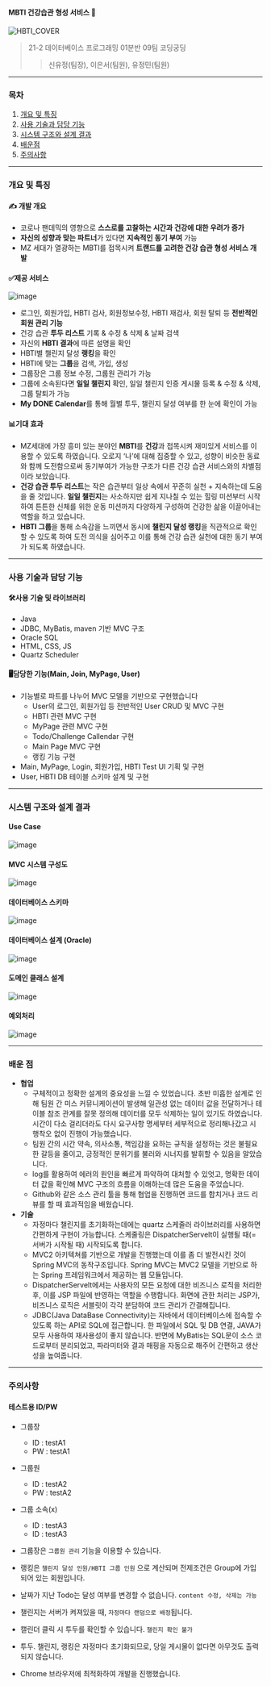 # **<HBTI/>** 
#### MBTI 건강습관 형성 서비스 :running:

![HBTI_COVER](https://user-images.githubusercontent.com/78305431/150625490-f9ac4c32-935f-4080-9767-3850649334cf.jpg)

> 21-2 데이터베이스 프로그래밍 01분반 09팀 코딩궁딩
>> 신유정(팀장), 이은서(팀원), 유정민(팀원)

---
### 목차
1) [개요 및 특징](#개요_및_특징)
2) [사용 기술과 담당 기능](#사용_기술과_담당_기능)
3) [시스템 구조와 설계 결과](#시스템_구조와_설계_결과)
4) [배운점](#배운점)
5) [주의사항](#주의사항)
---
### 개요 및 특징

#### ✍️ 개발 개요
- 코로나 팬데믹의 영향으로 **스스로를 고찰하는 시간과 건강에 대한 우려가 증가**
- **자신의 성향과 맞는 파트너**가 있다면 **지속적인 동기 부여** 가능
- MZ 세대가 열광하는 MBTI를 접목시켜 **트랜드를 고려한 건강 습관 형성 서비스 개발**

#### ✅제공 서비스
![image](https://user-images.githubusercontent.com/78305431/150626262-d1da9e98-47bc-4d27-aa7c-7ea5eaeb79fc.png)

- 로그인, 회원가입, HBTI 검사, 회원정보수정, HBTI 재검사, 회원 탈퇴 등 **전반적인 회원 관리 기능**
- 건강 습관 **투두 리스트** 기록 & 수정 & 삭제 & 날짜 검색
- 자신의 **HBTI 결과**에 따른 설명을 확인
- HBTI별 챌린지 달성 **랭킹**을 확인
- HBTI에 맞는 **그룹**을 검색, 가입, 생성
- 그룹장은 그룹 정보 수정, 그룹원 관리가 가능
- 그룹에 소속된다면 **일일 챌린지** 확인, 일일 챌린지 인증 게시물 등록 & 수정 & 삭제, 그룹 탈퇴가 가능
- **My DONE Calendar**를 통해 월별 투두, 챌린지 달성 여부를 한 눈에 확인이 가능

#### 📊기대 효과

- MZ세대에 가장 흥미 있는 분야인 **MBTI**를 **건강**과 접목시켜 재미있게 서비스를 이용할 수 있도록 하였습니다. 오로지 ‘나’에 대해 집중할 수 있고, 성향이 비슷한 동료와 함께 도전함으로써 동기부여가 가능한 구조가 다른 건강 습관 서비스와의 차별점이라 보았습니다.
- **건강 습관 투두 리스트**는 작은 습관부터 일상 속에서 꾸준히 실천 + 지속하는데 도움을 줄 것입니다. **일일 챌린지**는 사소하지만 쉽게 지나칠 수 있는 힐링 미션부터 시작하여 튼튼한 신체를 위한 운동 미션까지 다양하게 구성하여 건강한 삶을 이끌어내는 역할을 하고 있습니다.
- **HBTI 그룹**을 통해 소속감을 느끼면서 동시에 **챌린지 달성 랭킹**을 직관적으로 확인할 수 있도록 하여 도전 의식을 심어주고 이를 통해 건강 습관 실천에 대한 동기 부여가 되도록 하였습니다.

---
### 사용 기술과 담당 기능
#### 🛠사용 기술 및 라이브러리

- Java
- JDBC, MyBatis, maven 기반 MVC 구조
- Oracle SQL
- HTML, CSS, JS
- Quartz Scheduler

#### 🖥️담당한 기능(Main, Join, MyPage, User)

- 기능별로 파트를 나누어 MVC 모델을 기반으로 구현했습니다
    - User의 로그인, 회원가입 등 전반적인 User CRUD 및 MVC 구현
    - HBTI 관련 MVC 구현
    - MyPage 관련 MVC 구현
    - Todo/Challenge Callendar 구현
    - Main Page MVC 구현
    - 랭킹 기능 구현
- Main, MyPage, Login, 회원가입, HBTI Test UI 기획 및 구현
- User, HBTI DB 테이블 스키마 설계 및 구현

---

### 시스템 구조와 설계 결과
#### Use Case 
![image](https://user-images.githubusercontent.com/78305431/150626113-7ce515ba-e53f-4685-bd05-603ff61da7ee.png)

#### MVC 시스템 구성도
![image](https://user-images.githubusercontent.com/78305431/150626137-539a43e7-529b-470d-b914-d6106eb1b81c.png)

#### 데이터베이스 스키마
![image](https://user-images.githubusercontent.com/78305431/150626189-b3812671-1615-4551-9d31-1bef50f97521.png)

#### 데이터베이스 설계 (Oracle)
![image](https://user-images.githubusercontent.com/78305431/150626159-e6a8fded-576d-4a32-8cc5-ee626eb28053.png)

#### 도메인 클래스 설계
![image](https://user-images.githubusercontent.com/78305431/150626216-ded61dd5-e1d8-4028-bf96-12089dec0f57.png)

#### 예외처리
![image](https://user-images.githubusercontent.com/78305431/150626310-91dcdaa9-5308-4013-b5e2-d17afeee4f2e.png)


---
### 배운 점

- **협업**
    - 구체적이고 정확한 설계의 중요성을 느낄 수 있었습니다. 초반 미흡한 설계로 인해 팀원 간 미스 커뮤니케이션이 발생해 일관성 없는 데이터 값을 전달하거나 테이블 참조 관계를 잘못 정의해 데이터를 모두 삭제하는 일이 있기도 하였습니다. 시간이 다소 걸리더라도 다시 요구사항 명세부터 세부적으로 정리해나갔고 시행착오 없이 진행이 가능했습니다.
    - 팀원 간의 시간 약속, 의사소통, 책임감을 요하는 규칙을 설정하는 것은 불필요한 갈등을 줄이고, 긍정적인 분위기를 불러와 시너지를 발휘할 수 있음을 알았습니다.
    - log를 활용하여 에러의 원인을 빠르게 파악하여 대처할 수 있엇고, 명확한 데이터 값을 확인해 MVC 구조의 흐름을 이해하는데 많은 도움을 주었습니다.
    - Github와 같은 소스 관리 툴을 통해 협업을 진행하면 코드를 합치거나 코드 리뷰를 할 때 효과적임을 배웠습니다.
- **기술**
    - 자정마다 챌린지를 초기화하는데에는 quartz 스케줄러 라이브러리를 사용하면 간편하게 구현이 가능합니다. 스케줄링은 DispatcherServelt이 실행될 때(= 서버가 시작될 때) 시작되도록 합니다.
    - MVC2 아키텍쳐를 기반으로 개발을 진행했는데 이를 좀 더 발전시킨 것이 Spring MVC의 동작구조입니다. Spring MVC는 MVC2 모델을 기반으로 하는 Spring 프레임워크에서 제공하는 웹 모듈입니다.
    - DispatcherServelt에서는 사용자의 모든 요청에 대한 비즈니스 로직을 처리한 후, 이를 JSP 파일에 반영하는 역할을 수행합니다. 화면에 관한 처리는 JSP가, 비즈니스 로직은 서블릿이 각각 분담하여 코드 관리가 간결해집니다.
    - JDBC(Java DataBase Connectivity)는 자바에서 데이터베이스에 접속할 수 있도록 하는 API로 SQL에 접근합니다. 한 파일에서 SQL 및 DB 연결, JAVA가 모두 사용하여 재사용성이 좋지 않습니다. 반면에 MyBatis는 SQL문이 소스 코드로부터 분리되었고, 파라미터와 결과 매핑을 자동으로 해주어 간편하고 생산성을 높여줍니다.
---
### 주의사항

#### 테스트용 ID/PW
- 그룹장 

	- ID : testA1
	- PW : testA1
- 그룹원 

	- ID : testA2
	- PW : testA2
- 그룹 소속(x)

	- ID : testA3
	- ID : testA3

- 그룹장은 ```그룹원 관리``` 기능을 이용할 수 있습니다.

- 랭킹은 ```챌린지 달성 인원/HBTI 그룹 인원``` 으로 계산되며 전제조건은  Group에 가입되어 있는 회원입니다.

- 날짜가 지난 Todo는 달성 여부를 변경할 수 없습니다. ```content 수정, 삭제는 가능```

- 챌린지는 서버가 켜져있을 때, ```자정마다 랜덤으로 배정```됩니다.

- 캘린더 클릭 시 투두를 확인할 수 있습니다. ```챌린지 확인 불가```

- 투두. 챌린지, 랭킹은 자정마다 초기화되므로, 당일 게시물이 없다면 아무것도 출력되지 않습니다.

- Chrome 브라우저에 최적화하여 개발을 진행했습니다.
